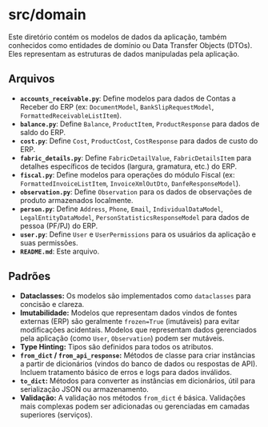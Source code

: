 # src/domain

Este diretório contém os modelos de dados da aplicação, também conhecidos como entidades de domínio ou Data Transfer Objects (DTOs). Eles representam as estruturas de dados manipuladas pela aplicação.

## Arquivos

*   **`accounts_receivable.py`**: Define modelos para dados de Contas a Receber do ERP (ex: `DocumentModel`, `BankSlipRequestModel`, `FormattedReceivableListItem`).
*   **`balance.py`**: Define `Balance`, `ProductItem`, `ProductResponse` para dados de saldo do ERP.
*   **`cost.py`**: Define `Cost`, `ProductCost`, `CostResponse` para dados de custo do ERP.
*   **`fabric_details.py`**: Define `FabricDetailValue`, `FabricDetailsItem` para detalhes específicos de tecidos (largura, gramatura, etc.) do ERP.
*   **`fiscal.py`**: Define modelos para operações do módulo Fiscal (ex: `FormattedInvoiceListItem`, `InvoiceXmlOutDto`, `DanfeResponseModel`).
*   **`observation.py`**: Define `Observation` para os dados de observações de produto armazenados localmente.
*   **`person.py`**: Define `Address`, `Phone`, `Email`, `IndividualDataModel`, `LegalEntityDataModel`, `PersonStatisticsResponseModel` para dados de pessoa (PF/PJ) do ERP.
*   **`user.py`**: Define `User` e `UserPermissions` para os usuários da aplicação e suas permissões.
*   **`README.md`**: Este arquivo.

## Padrões

*   **Dataclasses:** Os modelos são implementados como `dataclasses` para concisão e clareza.
*   **Imutabilidade:** Modelos que representam dados vindos de fontes externas (ERP) são geralmente `frozen=True` (imutáveis) para evitar modificações acidentais. Modelos que representam dados gerenciados pela aplicação (como `User`, `Observation`) podem ser mutáveis.
*   **Type Hinting:** Tipos são definidos para todos os atributos.
*   **`from_dict` / `from_api_response`:** Métodos de classe para criar instâncias a partir de dicionários (vindos do banco de dados ou respostas de API). Incluem tratamento básico de erros e logs para dados inválidos.
*   **`to_dict`:** Métodos para converter as instâncias em dicionários, útil para serialização JSON ou armazenamento.
*   **Validação:** A validação nos métodos `from_dict` é básica. Validações mais complexas podem ser adicionadas ou gerenciadas em camadas superiores (serviços).